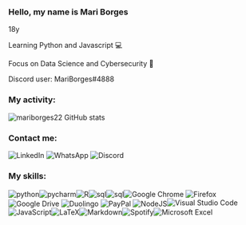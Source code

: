 ### Hello, my name is Mari Borges

18y

Learning Python and Javascript 💻

Focus on Data Science and Cybersecurity 📝

Discord user: MariBorges#4888

### My activity:

![mariborges22 GitHub stats](https://github-readme-stats.vercel.app/api?username=mariborges22&show_icons=true&bg_color=00000000)

### Contact me:

![LinkedIn](https://img.shields.io/badge/linkedin-%230077B5.svg?style=for-the-badge&logo=linkedin&logoColor=white)
![WhatsApp](https://img.shields.io/badge/WhatsApp-86994673450?style=for-the-badge&logo=whatsapp&logoColor=white)
![Discord](https://img.shields.io/badge/Discord-%235865F2.svg?style=for-the-badge&logo=discord&logoColor=white)



### My skills:
<img align="center" alt="python" src="https://img.shields.io/badge/python-3670A0?style=for-the-badge&logopython=&logoColor=ffdd5)/"><img align="center" alt="pycharm" src="https://img.shields.io/badge/pycharm-143?style=for-the-badge&logo=pycharm&logoColorblack&colorblack&labelColorgreen)/"><img align="center" alt="R" src="https://img.shields.io/badge/r-%23276DC3.svg?style=for-the-badge&logo=r&logoColor=white/"><img align="center" alt="sql" src="https://img.shields.io/badge/mysql-%2300f.svg?style=for-the-badge&logo=mysql&logoColor=white)/"><img align="center" alt="sql" src="https://img.shields.io/badge/Windows-0078D6?style=for-the-badge&logo=windows&logoColor=white)/"><img align="center" alt="Google Chrome" src="https://img.shields.io/badge/Google%20Chrome-4285F4?style=for-the-badge&logo=GoogleChrome&logoColor=white)/">
<img align="center" alt="Firefox" src="https://img.shields.io/badge/Firefox-FF7139?style=for-the-badge&logo=Firefox-Browser&logoColor=white)/">
<img align="center" alt="Google Drive" src="https://img.shields.io/badge/Google%20Drive-4285F4?style=for-the-badge&logo=googledrive&logoColor=white)/">
<img align="center" alt="Duolingo" src="https://img.shields.io/badge/Duolingo-%234DC730.svg?style=for-the-badge&logo=Duolingo&logoColor=white)/">
<img align="center" alt="PayPal" src="https://img.shields.io/badge/PayPal-00457C?style=for-the-badge&logo=paypal&logoColor=white)/">
<img align="center" alt="NodeJS" src="https://img.shields.io/badge/node.js-6DA55F?style=for-the-badge&logo=node.js&logoColor=white)/">![Visual Studio Code](https://img.shields.io/badge/Visual%20Studio%20Code-0078d7.svg?style=for-the-badge&logo=visual-studio-code&logoColor=white)![JavaScript](https://img.shields.io/badge/javascript-%23323330.svg?style=for-the-badge&logo=javascript&logoColor=%23F7DF1E)![LaTeX](https://img.shields.io/badge/latex-%23008080.svg?style=for-the-badge&logo=latex&logoColor=white)![Markdown](https://img.shields.io/badge/markdown-%23000000.svg?style=for-the-badge&logo=markdown&logoColor=white)![Spotify](https://img.shields.io/badge/Spotify-1ED760?style=for-the-badge&logo=spotify&logoColor=white)![Microsoft Excel](https://img.shields.io/badge/Microsoft_Excel-217346?style=for-the-badge&logo=microsoft-excel&logoColor=white)
